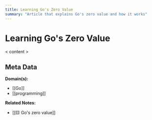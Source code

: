 ```yaml
---
title: Learning Go's Zero Value
summary: "Article that explains Go's zero value and how it works"
---
```


# Learning Go's Zero Value

< content >


## Meta Data

**Domain(s):**
- [[Go]]
- [[programming]]

**Related Notes:**
- [[🟨 Go's zero value]]
